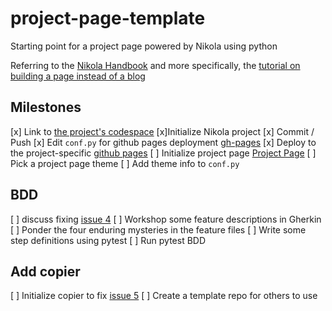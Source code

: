 # project-page-template
Starting point for a project page powered by Nikola using python

Referring to the [Nikola Handbook](https://getnikola.com/handbook.html) and more specifically, 
the [tutorial on building a page instead of a blog](https://getnikola.com/creating-a-site-not-a-blog-with-nikola.html)


## Milestones

[x] Link to [the project's codespace](https://expert-space-spoon-64gx4vjp73rqp.github.dev/)
[x]Initialize Nikola project
[x] Commit / Push
[x]  Edit `conf.py` for github pages deployment [gh-pages](https://getnikola.com/handbook.html#deploying-to-github)
[x] Deploy to the project-specific [github pages](https://blaisep.github.io/project-page-template/)
[ ] Initialize project page [Project Page](https://getnikola.com/creating-a-site-not-a-blog-with-nikola.html)
[ ] Pick a project page theme
[ ] Add theme info to `conf.py`

## BDD
[ ] discuss fixing [issue 4](https://github.com/blaisep/project-page-template/issues/4)
[ ] Workshop some feature descriptions in Gherkin
[ ] Ponder the four enduring mysteries in the feature files
[ ] Write some step definitions using pytest
[ ] Run pytest BDD

## Add copier
[ ] Initialize copier to fix [issue 5](https://github.com/blaisep/project-page-template/issues/5)
[ ] Create a template repo for others to use